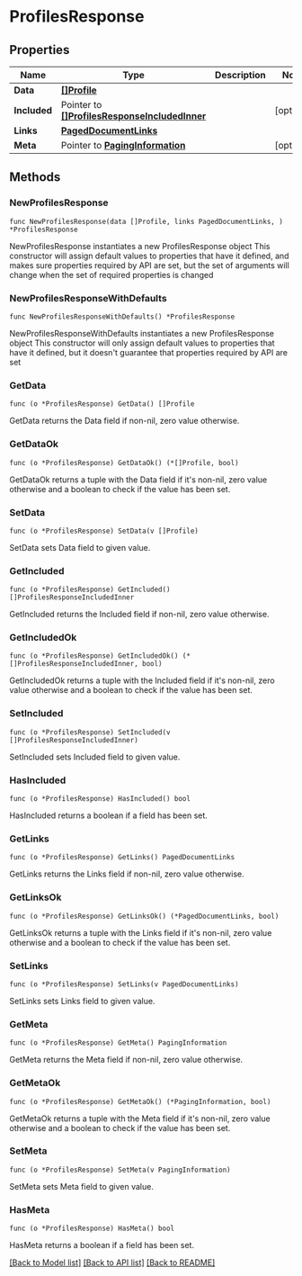 # ProfilesResponse

## Properties

Name | Type | Description | Notes
------------ | ------------- | ------------- | -------------
**Data** | [**[]Profile**](Profile.md) |  | 
**Included** | Pointer to [**[]ProfilesResponseIncludedInner**](ProfilesResponseIncludedInner.md) |  | [optional] 
**Links** | [**PagedDocumentLinks**](PagedDocumentLinks.md) |  | 
**Meta** | Pointer to [**PagingInformation**](PagingInformation.md) |  | [optional] 

## Methods

### NewProfilesResponse

`func NewProfilesResponse(data []Profile, links PagedDocumentLinks, ) *ProfilesResponse`

NewProfilesResponse instantiates a new ProfilesResponse object
This constructor will assign default values to properties that have it defined,
and makes sure properties required by API are set, but the set of arguments
will change when the set of required properties is changed

### NewProfilesResponseWithDefaults

`func NewProfilesResponseWithDefaults() *ProfilesResponse`

NewProfilesResponseWithDefaults instantiates a new ProfilesResponse object
This constructor will only assign default values to properties that have it defined,
but it doesn't guarantee that properties required by API are set

### GetData

`func (o *ProfilesResponse) GetData() []Profile`

GetData returns the Data field if non-nil, zero value otherwise.

### GetDataOk

`func (o *ProfilesResponse) GetDataOk() (*[]Profile, bool)`

GetDataOk returns a tuple with the Data field if it's non-nil, zero value otherwise
and a boolean to check if the value has been set.

### SetData

`func (o *ProfilesResponse) SetData(v []Profile)`

SetData sets Data field to given value.


### GetIncluded

`func (o *ProfilesResponse) GetIncluded() []ProfilesResponseIncludedInner`

GetIncluded returns the Included field if non-nil, zero value otherwise.

### GetIncludedOk

`func (o *ProfilesResponse) GetIncludedOk() (*[]ProfilesResponseIncludedInner, bool)`

GetIncludedOk returns a tuple with the Included field if it's non-nil, zero value otherwise
and a boolean to check if the value has been set.

### SetIncluded

`func (o *ProfilesResponse) SetIncluded(v []ProfilesResponseIncludedInner)`

SetIncluded sets Included field to given value.

### HasIncluded

`func (o *ProfilesResponse) HasIncluded() bool`

HasIncluded returns a boolean if a field has been set.

### GetLinks

`func (o *ProfilesResponse) GetLinks() PagedDocumentLinks`

GetLinks returns the Links field if non-nil, zero value otherwise.

### GetLinksOk

`func (o *ProfilesResponse) GetLinksOk() (*PagedDocumentLinks, bool)`

GetLinksOk returns a tuple with the Links field if it's non-nil, zero value otherwise
and a boolean to check if the value has been set.

### SetLinks

`func (o *ProfilesResponse) SetLinks(v PagedDocumentLinks)`

SetLinks sets Links field to given value.


### GetMeta

`func (o *ProfilesResponse) GetMeta() PagingInformation`

GetMeta returns the Meta field if non-nil, zero value otherwise.

### GetMetaOk

`func (o *ProfilesResponse) GetMetaOk() (*PagingInformation, bool)`

GetMetaOk returns a tuple with the Meta field if it's non-nil, zero value otherwise
and a boolean to check if the value has been set.

### SetMeta

`func (o *ProfilesResponse) SetMeta(v PagingInformation)`

SetMeta sets Meta field to given value.

### HasMeta

`func (o *ProfilesResponse) HasMeta() bool`

HasMeta returns a boolean if a field has been set.


[[Back to Model list]](../README.md#documentation-for-models) [[Back to API list]](../README.md#documentation-for-api-endpoints) [[Back to README]](../README.md)


